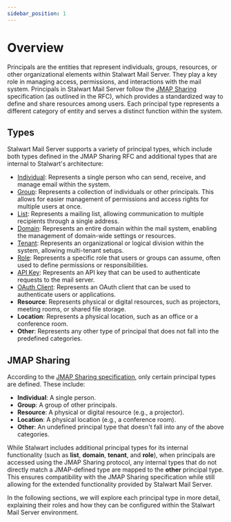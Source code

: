 ```yaml
---
sidebar_position: 1
---
```


# Overview

Principals are the entities that represent individuals, groups, resources, or other organizational elements within Stalwart Mail Server. They play a key role in managing access, permissions, and interactions with the mail system. Principals in Stalwart Mail Server follow the [JMAP Sharing](https://datatracker.ietf.org/doc/draft-ietf-jmap-sharing/09/) specification (as outlined in the RFC), which provides a standardized way to define and share resources among users. Each principal type represents a different category of entity and serves a distinct function within the system.

## Types

Stalwart Mail Server supports a variety of principal types, which include both types defined in the JMAP Sharing RFC and additional types that are internal to Stalwart's architecture:

- [Individual](/docs/auth/principals/individual): Represents a single person who can send, receive, and manage email within the system.
- [Group](/docs/auth/principals/group): Represents a collection of individuals or other principals. This allows for easier management of permissions and access rights for multiple users at once.
- [List](/docs/auth/principals/list): Represents a mailing list, allowing communication to multiple recipients through a single address.
- [Domain](/docs/auth/principals/domain): Represents an entire domain within the mail system, enabling the management of domain-wide settings or resources.
- [Tenant](/docs/auth/authorization/tenants): Represents an organizational or logical division within the system, allowing multi-tenant setups.
- [Role](/docs/auth/authorization/roles): Represents a specific role that users or groups can assume, often used to define permissions or responsibilities.
- [API Key](/docs/auth/principals/api-key): Represents an API key that can be used to authenticate requests to the mail server.
- [OAuth Client](/docs/auth/principals/oauth-client): Represents an OAuth client that can be used to authenticate users or applications.
- **Resource**: Represents physical or digital resources, such as projectors, meeting rooms, or shared file storage.
- **Location**: Represents a physical location, such as an office or a conference room.
- **Other**: Represents any other type of principal that does not fall into the predefined categories.

## JMAP Sharing

According to the [JMAP Sharing specification](https://datatracker.ietf.org/doc/draft-ietf-jmap-sharing/09/), only certain principal types are defined. These include:

- **Individual**: A single person.
- **Group**: A group of other principals.
- **Resource**: A physical or digital resource (e.g., a projector).
- **Location**: A physical location (e.g., a conference room).
- **Other**: An undefined principal type that doesn't fall into any of the above categories.

While Stalwart includes additional principal types for its internal functionality (such as **list**, **domain**, **tenant**, and **role**), when principals are accessed using the JMAP Sharing protocol, any internal types that do not directly match a JMAP-defined type are mapped to the **other** principal type. This ensures compatibility with the JMAP Sharing specification while still allowing for the extended functionality provided by Stalwart Mail Server.

In the following sections, we will explore each principal type in more detail, explaining their roles and how they can be configured within the Stalwart Mail Server environment.
